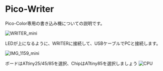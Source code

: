 # Pico-Writer

Pico-Color専用の書き込み機についての説明です。

![WRITER_mini](https://user-images.githubusercontent.com/34668037/59552186-8f2a8f00-8fbe-11e9-8893-cf010c5f5274.png)

LEDが上になるように、WRITERに接続して、USBケーブルでPCと接続します。

![IMG_1159_mini](https://user-images.githubusercontent.com/34668037/59552206-e0d31980-8fbe-11e9-90b6-3ee7010811c3.jpg)

ボードはATtiny25/45/85を選択、ChipはATtiny85を選択しましょう
![CPU](https://user-images.githubusercontent.com/34668037/59552464-4f65a680-8fc2-11e9-9b10-b1e62b0e5e9e.png)
